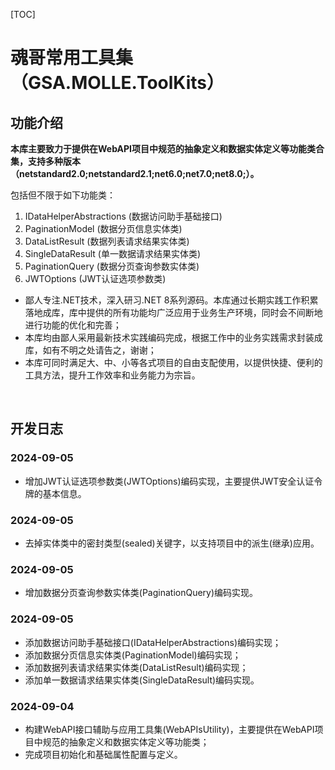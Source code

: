 [TOC]

# 魂哥常用工具集（GSA.MOLLE.ToolKits）

## 功能介绍

**本库主要致力于提供在WebAPI项目中规范的抽象定义和数据实体定义等功能类合集，支持多种版本（netstandard2.0;netstandard2.1;net6.0;net7.0;net8.0;）。**

包括但不限于如下功能类：
1. IDataHelperAbstractions (数据访问助手基础接口)
1. PaginationModel (数据分页信息实体类)
1. DataListResult (数据列表请求结果实体类)
1. SingleDataResult (单一数据请求结果实体类)
1. PaginationQuery (数据分页查询参数实体类)
1. JWTOptions (JWT认证选项参数类)

- 鄙人专注.NET技术，深入研习.NET 8系列源码。本库通过长期实践工作积累落地成库，库中提供的所有功能均广泛应用于业务生产环境，同时会不间断地进行功能的优化和完善；
- 本库均由鄙人采用最新技术实践编码完成，根据工作中的业务实践需求封装成库，如有不明之处请告之，谢谢；
- 本库可同时满足大、中、小等各式项目的自由支配使用，以提供快捷、便利的工具方法，提升工作效率和业务能力为宗旨。

<br>

## 开发日志

### 2024-09-05
- 增加JWT认证选项参数类(JWTOptions)编码实现，主要提供JWT安全认证令牌的基本信息。

### 2024-09-05
- 去掉实体类中的密封类型(sealed)关键字，以支持项目中的派生(继承)应用。

### 2024-09-05
- 增加数据分页查询参数实体类(PaginationQuery)编码实现。

### 2024-09-05
- 添加数据访问助手基础接口(IDataHelperAbstractions)编码实现；
- 添加数据分页信息实体类(PaginationModel)编码实现；
- 添加数据列表请求结果实体类(DataListResult)编码实现；
- 添加单一数据请求结果实体类(SingleDataResult)编码实现。

### 2024-09-04
- 构建WebAPI接口辅助与应用工具集(WebAPIsUtility)，主要提供在WebAPI项目中规范的抽象定义和数据实体定义等功能类；
- 完成项目初始化和基础属性配置与定义。
